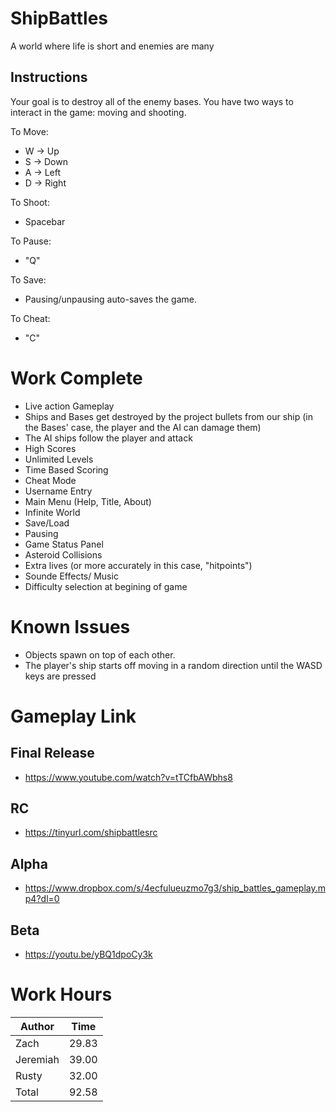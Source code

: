
# ShipBattles
A world where life is short and enemies are many

## Instructions

Your goal is to destroy all of the enemy bases. You have two ways to interact in the game: moving and shooting.  

To Move:
- W -> Up
- S -> Down
- A -> Left 
- D -> Right

To Shoot:
- Spacebar

To Pause:
- "Q"  

To Save:
- Pausing/unpausing auto-saves the game.

To Cheat:
- "C"

# Work Complete
- Live action Gameplay
- Ships and Bases get destroyed by the project bullets from our ship (in the Bases' case, the player and the AI can damage them)
- The AI ships follow the player and attack
- High Scores
- Unlimited Levels
- Time Based Scoring
- Cheat Mode
- Username Entry
- Main Menu (Help, Title, About)
- Infinite World
- Save/Load
- Pausing
- Game Status Panel
- Asteroid Collisions
- Extra lives (or more accurately in this case, "hitpoints")
- Sounde Effects/ Music
- Difficulty selection at begining of game

# Known Issues
- Objects spawn on top of each other.
- The player's ship starts off moving in a random direction until the WASD keys are pressed

# Gameplay Link

## Final Release
- https://www.youtube.com/watch?v=tTCfbAWbhs8

## RC
- https://tinyurl.com/shipbattlesrc

## Alpha
- https://www.dropbox.com/s/4ecfulueuzmo7g3/ship_battles_gameplay.mp4?dl=0

## Beta
- https://youtu.be/yBQ1dpoCy3k

# Work Hours
|Author | Time| 
|-------|-----|
| Zach | 29.83 |
| Jeremiah | 39.00 |
| Rusty | 32.00 |
|Total  | 92.58|
